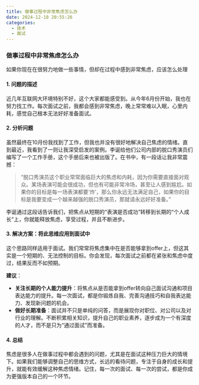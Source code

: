 ```yaml
---
title: 做事过程中非常焦虑怎么办
date: 2024-12-10 20:55:26
categories:
  - 技术
  - 面试
---
```



### 做事过程中非常焦虑怎么办

如果你现在在很努力地做一些事情，但却在过程中感到非常焦虑，应该怎么处理

#### 1. **问题的描述**

近几年互联网大环境特别不好，这个大家都能感受到。从今年6月份开始，我也在努力找工作。每次面试之前，我都会感到非常焦虑，晚上常常难以入眠，心里内耗，感觉自己根本无法好好准备面试。

#### 2. **分析问题**

虽然最终在10月份我找到了工作，但我也并没有很好地解决自己焦虑的情绪。直到最近，我看到了一则让我深受启发的案例。李诞给他们公司内部的脱口秀演员们编写了一个工作手册，这个手册后来也被出版了。在书中，有一段话让我非常震撼：

> “脱口秀演员这个职业常常面临巨大的焦虑和内耗，因为你需要直接面对观众。某场表演可能会很成功，但也有可能非常冷场，甚至让人感到尴尬。如果你的目标是每一场表演都要‘炸’，那么你永远无法满足自己，如果你的目标是我要变成一个越来越强的脱口秀演员，那就请永远好好准备。”

李诞通过这段话告诉我们，把焦点从短期的“表演是否成功”转移到长期的“个人成长”上，你就能释放焦虑，享受过程，并且不断进步。

#### 3. **解决方案：将此思维应用到面试中**

这个思路同样适用于面试。我们常常将焦虑集中在是否能够拿到offer上，但这其实是一个短期的、无法控制的目标。你会发现，每次面试之前都在紧张和焦虑中度过，结果反而不如预期。

**建议**：
- **关注长期的个人能力提升**：将焦点从是否能拿到offer转向自己面试沟通和项目表达能力的提升。每一次面试，都是你锻炼自我、完善沟通技巧和自我表达能力、发现新问题的机会。
- **做好长期准备**：面试并不只是单纯的问答，而是展现你对职位、对公司以及对行业的理解。不断积累相关知识，提升自己的职业素养，逐步成为一个有深度的人才，而不是只为“通过面试”而准备。


#### 4. **总结**
焦虑是很多人在做事过程中都会遇到的问题，尤其是在面试这种压力巨大的情境下。如果我们能够调整自己的思维方式，长远的看待问题，专注于自身的成长和提升，就能有效缓解这种焦虑情绪。记住，每一次的面试、每一次的尝试，都是你成为更强版本自己的一个环节。

